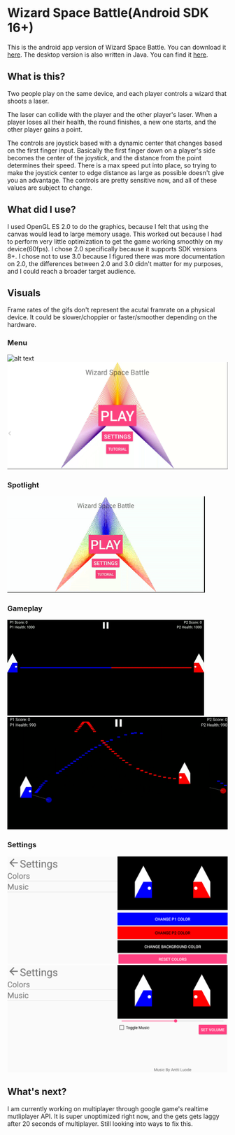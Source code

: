 # Wizard Space Battle(Android SDK 16+)
This is the android app version of Wizard Space Battle. You can download it [here](https://play.google.com/store/apps/details?id=com.dandibhotla.ananth.wizardspacebattleapp). The desktop version is also written in Java. You can find it [here](https://github.com/Thedarkbobman/WizardSpaceBattle).

## What is this?
Two people play on the same device, and each player controls a wizard that shoots a laser.

The laser can collide with the player and the other player's laser. When a player loses all their health, the round finishes, a new one starts, and the other player gains a point. 

The controls are joystick based with a dynamic center that changes based on the first finger input. Basically the first finger down on a player's side becomes the center of the joystick, and the distance from the point determines their speed. There is a max speed put into place, so trying to make the joystick center to edge distance as large as possible doesn't give you an advantage. The controls are pretty sensitive now, and all of these values are subject to change. 

## What did I use?
I used OpenGL ES 2.0 to do the graphics, because I felt that using the canvas would lead to large memory usage. This worked out because I had to perform very little optimization to get the game working smoothly on my device(60fps). I chose 2.0 specifically because it supports SDK versions 8+. I chose not to use 3.0 because I figured there was more documentation on 2.0, the differences between 2.0 and 3.0 didn't matter for my purposes, and I could reach a broader target audience. 

## Visuals
Frame rates of the gifs don't represent the acutal framrate on a physical device. It could be slower/choppier or faster/smoother depending on the hardware.
### Menu
![alt text](https://github.com/Thedarkbobman/WizardSpaceBattleApp/blob/master/menu.gif "Menu Gif")
![alt text](https://github.com/Thedarkbobman/WizardSpaceBattleApp/blob/master/Menu-Still.png "Menu Png")
### Spotlight
![alt text](https://github.com/Thedarkbobman/WizardSpaceBattleApp/blob/master/spotlight.gif "Spotlight")
### Gameplay
![alt text](https://github.com/Thedarkbobman/WizardSpaceBattleApp/blob/master/gameplay.gif "Gameplay Gif")
![alt text](https://github.com/Thedarkbobman/WizardSpaceBattleApp/blob/master/Gameplay-Still.png "Gameplay Png")
### Settings
![alt text](https://github.com/Thedarkbobman/WizardSpaceBattleApp/blob/master/ColorSettingsSS.png "Color Settings Png")
![alt text](https://github.com/Thedarkbobman/WizardSpaceBattleApp/blob/master/MusicSettingSS.png "Music Settings Png")

## What's next?
I am currently working on multiplayer through google game's realtime mutliplayer API. It is super unoptimized right now, and the gets gets laggy after 20 seconds of multiplayer. Still looking into ways to fix this.
